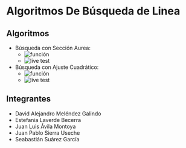 # Algoritmos De Búsqueda de Linea

## Algoritmos

- Búsqueda con Sección Aurea:
    - ![función](https://github.com/yeiipi/Algoritmos-De-Busqueda-de-Linea/blob/main/Seccion_Aurea.m)
    - ![live test](https://github.com/yeiipi/Algoritmos-De-Busqueda-de-Linea/blob/main/test_aurea.mlx)
- Búsqueda con Ajuste Cuadrático:
    - ![función](https://github.com/yeiipi/Algoritmos-De-Busqueda-de-Linea/blob/main/Ajuste_Cuadratico.m)
    - ![live test](https://github.com/yeiipi/Algoritmos-De-Busqueda-de-Linea/blob/main/test_cuadratico.mlx)

## Integrantes

- David Alejandro Meléndez Galindo
- Estefania Laverde Becerra
- Juan Luis Ávila Montoya
- Juan Pablo Sierra Useche
- Seabastián Suárez García
